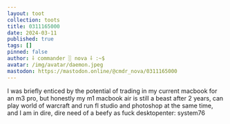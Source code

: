 ```yaml
---
layout: toot
collection: toots
title: 0311165000
date: 2024-03-11
published: true
tags: []
pinned: false
author: ⸸ commander ░ nova ⸸ :~$
avatar: /img/avatar/daemon.jpeg
mastodon: https://mastodon.online/@cmdr_nova/0311165000
---
```


I was briefly enticed by the potential of trading in my current macbook for an m3 pro, but honestly my m1 macbook air is still a beast after 2 years, can play world of warcraft and run fl studio and photoshop at the same time, and I am in dire, dire need of a beefy as fuck desktopenter: system76
